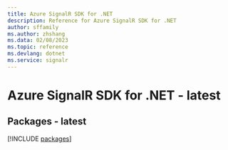 ```yaml
---
title: Azure SignalR SDK for .NET
description: Reference for Azure SignalR SDK for .NET
author: sffamily
ms.author: zhshang
ms.data: 02/08/2023
ms.topic: reference
ms.devlang: dotnet
ms.service: signalr
---
```

# Azure SignalR SDK for .NET - latest
## Packages - latest
[!INCLUDE [packages](signalr-index.md)]